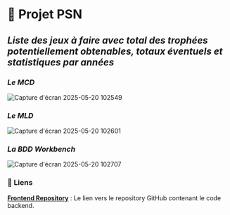 # 🚀 Projet PSN

## _Liste des jeux à faire avec total des trophées potentiellement obtenables, totaux éventuels et statistiques par années_

### _Le MCD_

![Capture d'écran 2025-05-20 102549](https://github.com/user-attachments/assets/6fc38d23-cc6b-4396-b4b3-7cb1a373ac43)

### _Le MLD_

![Capture d'écran 2025-05-20 102601](https://github.com/user-attachments/assets/e690422b-cea8-4cce-86a7-4cf26e797805)

### _La BDD Workbench_

![Capture d'écran 2025-05-20 102707](https://github.com/user-attachments/assets/911d77a6-021d-4b1f-8306-331ee0a2a790)

### 🔗 Liens

**[Frontend Repository](https://github.com/cedric-chimot/psn-front)** : Le lien vers le repository GitHub contenant le code backend.
